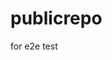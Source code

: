 # publicrepo
for e2e test





















































































































































































































































































































































































































































































































































































































































































































































































































































































































































































































































































































































































































































































































































































































































































































































































































































































































































































































































































































































































































































































































































